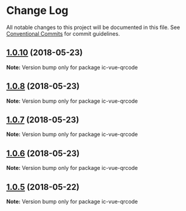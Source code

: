 # Change Log

All notable changes to this project will be documented in this file.
See [Conventional Commits](https://conventionalcommits.org) for commit guidelines.

<a name="1.0.10"></a>
## [1.0.10](https://github.com/xxxxxMiss/ic-utils/tree/master/packages/qrcode/compare/ic-vue-qrcode@1.0.8...ic-vue-qrcode@1.0.10) (2018-05-23)




**Note:** Version bump only for package ic-vue-qrcode

<a name="1.0.8"></a>
## [1.0.8](https://github.com/xxxxxMiss/ic-utils/tree/master/packages/qrcode/compare/ic-vue-qrcode@1.0.7...ic-vue-qrcode@1.0.8) (2018-05-23)




**Note:** Version bump only for package ic-vue-qrcode

<a name="1.0.7"></a>
## [1.0.7](https://github.com/xxxxxMiss/ic-utils/tree/master/packages/qrcode/compare/ic-vue-qrcode@1.0.6...ic-vue-qrcode@1.0.7) (2018-05-23)




**Note:** Version bump only for package ic-vue-qrcode

<a name="1.0.6"></a>
## [1.0.6](https://github.com/xxxxxMiss/ic-utils/tree/master/packages/qrcode/compare/ic-vue-qrcode@1.0.5...ic-vue-qrcode@1.0.6) (2018-05-23)




**Note:** Version bump only for package ic-vue-qrcode

<a name="1.0.5"></a>
## [1.0.5](https://github.com/xxxxxMiss/ic-utils/tree/master/packages/qrcode/compare/ic-vue-qrcode@1.0.3...ic-vue-qrcode@1.0.5) (2018-05-22)




**Note:** Version bump only for package ic-vue-qrcode

